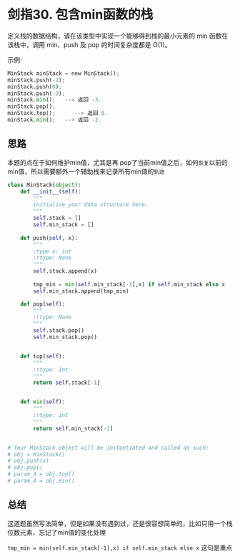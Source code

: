 # 剑指30. 包含min函数的栈

定义栈的数据结构，请在该类型中实现一个能够得到栈的最小元素的 min 函数在该栈中，调用 min、push 及 pop 的时间复杂度都是 O(1)。

示例:

```python
MinStack minStack = new MinStack();
minStack.push(-2);
minStack.push(0);
minStack.push(-3);
minStack.min();   --> 返回 -3.
minStack.pop();
minStack.top();      --> 返回 0.
minStack.min();   --> 返回 -2.
```

## 思路

本题的点在于如何维护min值，尤其是再 pop了当前min值之后，如何`恢复`以前的min值，所以需要额外一个辅助栈来记录所有min值的`轨迹`

```python
class MinStack(object):
    def __init__(self):
        """
        initialize your data structure here.
        """
        self.stack = []
        self.min_stack = []
       
    def push(self, x):
        """
        :type x: int
        :rtype: None
        """
        self.stack.append(x)
        
        tmp_min = min(self.min_stack[-1],x) if self.min_stack else x
        self.min_stack.append(tmp_min)

    def pop(self):
        """
        :rtype: None
        """
        self.stack.pop()
        self.min_stack.pop()


    def top(self):
        """
        :rtype: int
        """
        return self.stack[-1]


    def min(self):
        """
        :rtype: int
        """
        return self.min_stack[-1]


# Your MinStack object will be instantiated and called as such:
# obj = MinStack()
# obj.push(x)
# obj.pop()
# param_3 = obj.top()
# param_4 = obj.min()
```



## 总结

这道题虽然写法简单，但是如果没有遇到过，还是很容想简单的，比如只用一个栈位数元素，忘记了min值的变化处理

`tmp_min = min(self.min_stack[-1],x) if self.min_stack else x` 这句是重点